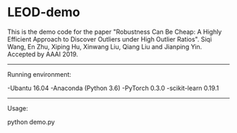 # LEOD-demo
This is the demo code for the paper "Robustness Can Be Cheap: A Highly Efficient Approach to Discover Outliers under High Outlier Ratios". Siqi Wang, En Zhu, Xiping Hu, Xinwang Liu, Qiang Liu and Jianping Yin. Accepted by AAAI 2019.

---------------------------------------------------
Running environment:

-Ubantu 16.04
-Anaconda (Python 3.6)
-PyTorch 0.3.0
-scikit-learn 0.19.1

---------------------------------------------------
Usage:

python demo.py